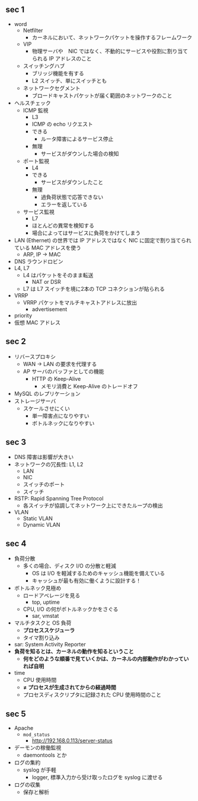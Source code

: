 ## sec 1

- word
  - Netfilter
    - カーネルにおいて、ネットワークパケットを操作するフレームワーク
  - VIP
    - 物理サーバや　NIC ではなく、不動的にサービスや役割に割り当てられる IP アドレスのこと
  - スイッチングハブ
    - ブリッジ機能を有する
    - L2 スイッチ、単にスイッチとも
  - ネットワークセグメント
    - ブロードキャストパケットが届く範囲のネットワークのこと
- ヘルスチェック
  - ICMP 監視
    - L3
    - ICMP の echo リクエスト
    - できる
      - ルータ障害によるサービス停止
    - 無理
      - サービスがダウンした場合の検知
  - ポート監視
    - L4
    - できる
      - サービスがダウンしたこと
    - 無理
      - 過負荷状態で応答できない
      - エラーを返している
  - サービス監視
    - L7
    - ほとんどの異常を検知する
    - 場合によってはサービスに負荷をかけてしまう
- LAN (Ethernet) の世界では IP アドレスではなく NIC に固定で割り当てられている MAC アドレスを使う
  - ARP, IP -> MAC
- DNS ラウンドロビン
- L4, L7
  - L4 はパケットをそのまま転送
    - NAT or DSR
  - L7 は L7 スイッチを境に2本の TCP コネクションが貼られる
- VRRP
  - VRRP パケットをマルチキャストアドレスに放出
    -  advertisement
 - priority
 - 仮想 MAC アドレス

## sec 2

- リバースプロキシ
  - WAN -> LAN の要求を代理する
  - AP サーバのバッファとしての機能
    - HTTP の Keep-Alive
      - メモリ消費と Keep-Alive のトレードオフ
- MySQL のレプリケーション
- ストレージサーバ
  - スケールさせにくい
    - 単一障害点になりやすい
    - ボトルネックになりやすい

## sec 3

- DNS 障害は影響が大きい
- ネットワークの冗長性: L1, L2
  - LAN
  - NIC
  - スイッチのポート
  - スイッチ
- RSTP: Rapid Spanning Tree Protocol
  - 各スイッチが協調してネットワーク上にできたループの検出
- VLAN
  - Static VLAN
  - Dynamic VLAN

## sec 4

- 負荷分散
  - 多くの場合、ディスク I/O の分散と軽減
    - OS は I/O を軽減するためのキャッシュ機能を備えている
    - キャッシュが最も有効に働くように設計する！
- ボトルネック見極め
  - ロードアベレージを見る
    - top, uptime
  - CPU, I/O の何がボトルネックかをさぐる
    - sar, vmstat
- マルチタスクと OS 負荷
  - **プロセススケジューラ**
  - タイマ割り込み
- sar: System Activity Reporter
- **負荷を知るとは、カーネルの動作を知るということ**
  - **何をどのような順番で見ていくかは、カーネルの内部動作がわかっていれば自明**
- time
  - CPU 使用時間
  - **≠ プロセスが生成されてからの経過時間**
  - プロセスディスクリプタに記録された CPU 使用時間のこと

## sec 5

- Apache
  - `mod_status`
    - http://192.168.0.113/server-status
- デーモンの稼働監視
  - daemontools とか
- ログの集約
  - syslog が手軽
    - logger, 標準入力から受け取ったログを syslog に渡せる
- ログの収集
  - 保存と解析

